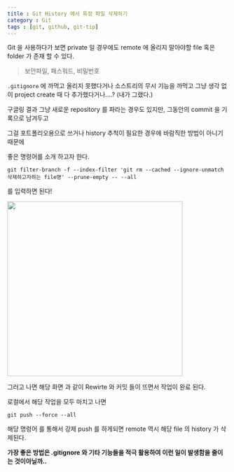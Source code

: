 ```yaml
---
title : Git History 에서 특정 파일 삭제하기
category : Git
tags : [git, github, git-tip]
---
```


Git 을 사용하다가 보면 private 일 경우에도 remote 에 올리지 말아야할 file 혹은 folder 가 존재 할 수 있다.

> 보안파일, 패스워드, 비밀번호

`.gitignore` 에 까먹고 올리지 못했다거나 소스트리의 무시 기능을 까먹고 그냥 생각 없이 project create 때 다 추가했다거나....? (내가 그랬다.)



구글링 결과 그냥 새로운 repository 를 파라는 경우도 있지만, 그동안의 commit 을 기록으로 남겨두고

그걸 포트폴리오용으로 쓰거나 history 추척이 필요한 경우에 바람직한 방법이 아니기 때문에 

좋은 명령어를 소개 하고자 한다.



```
git filter-branch -f --index-filter 'git rm --cached --ignore-unmatch 삭제하고자하는 file명' --prune-empty -- --all
```

를 입력하면 된다!



<img width = "400" src="https://user-images.githubusercontent.com/52276038/94331226-b7989a00-0005-11eb-81bf-0642ab39e18a.png">



그러고 나면 해당 화면 과 같이 Rewirte 와 커밋 들이 뜨면서 작업이 완료 된다.

로컬에서 해당 작업을 모두 마치고 나면

```
git push --force --all
```

해당 명령어 를 통해서 강제 push 를 하게되면 remote 역시 해당 file 의 history 가 삭제된다.



**가장 좋은 방법은 .gitignore 와 기타 기능들을 적극 활용하여 이런 일이 발생함을 줄이는 것이아닐까..**

